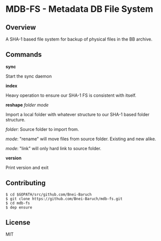 # MDB-FS - Metadata DB File System

## Overview

A SHA-1 based file system for backup of physical files in the BB archive.


## Commands

**sync**

Start the sync daemon

**index**

Heavy operation to ensure our SHA-1 FS is consistent with itself.  

**reshape** _folder_ _mode_

Import a local folder with whatever structure to our SHA-1 based folder structure.

_folder_: 
Source folder to import from.

_mode_: "rename" will move files from source folder. Existing and new alike.  

_mode_: "link" will only hard link to source folder.

**version**

Print version and exit

## Contributing

```shell
$ cd $GOPATH/src/github.com/Bnei-Baruch
$ git clone https://github.com/Bnei-Baruch/mdb-fs.git
$ cd mdb-fs
$ dep ensure
```

## License

MIT